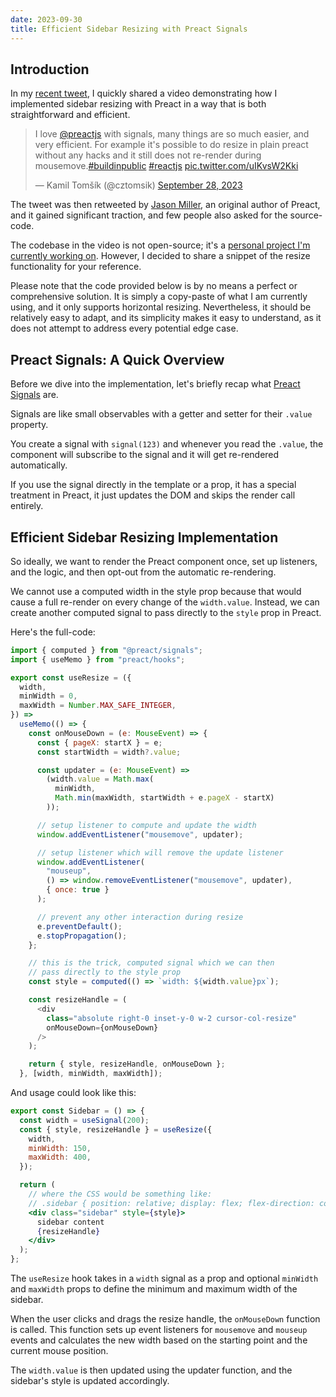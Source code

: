 ```yaml
---
date: 2023-09-30
title: Efficient Sidebar Resizing with Preact Signals
---
```


## Introduction

In my [recent tweet](https://twitter.com/cztomsik/status/1707462107510280459),
I quickly shared a video demonstrating how I implemented sidebar resizing with
Preact in a way that is both straightforward and efficient.

<div>
<blockquote class="twitter-tweet"><p lang="en" dir="ltr">I love <a href="https://twitter.com/preactjs?ref_src=twsrc%5Etfw">@preactjs</a> with signals, many things are so much easier, and very efficient. For example it&#39;s possible to do resize in plain preact without any hacks and it still does not re-render during mousemove.<a href="https://twitter.com/hashtag/buildinpublic?src=hash&amp;ref_src=twsrc%5Etfw">#buildinpublic</a> <a href="https://twitter.com/hashtag/reactjs?src=hash&amp;ref_src=twsrc%5Etfw">#reactjs</a> <a href="https://t.co/uIKvsW2Kki">pic.twitter.com/uIKvsW2Kki</a></p>&mdash; Kamil Tomšík (@cztomsik) <a href="https://twitter.com/cztomsik/status/1707462107510280459?ref_src=twsrc%5Etfw">September 28, 2023</a></blockquote>
</div>

The tweet was then retweeted by [Jason Miller](https://twitter.com/_developit),
an original author of Preact, and it gained significant traction, and few people
also asked for the source-code.

The codebase in the video is not open-source; it's a [personal project I'm
currently working on](https://www.avapls.com). However, I decided to share a
snippet of the resize functionality for your reference.

Please note that the code provided below is by no means a perfect or
comprehensive solution. It is simply a copy-paste of what I am currently using,
and it only supports horizontal resizing. Nevertheless, it should be relatively
easy to adapt, and its simplicity makes it easy to understand, as it does not
attempt to address every potential edge case.

## Preact Signals: A Quick Overview

Before we dive into the implementation, let's briefly recap what [Preact Signals](https://preactjs.com/guide/v10/signals/) are.

Signals are like small observables with a getter and setter for their
`.value` property.

You create a signal with `signal(123)` and whenever you read the `.value`, the component will subscribe to the signal and it will get re-rendered automatically.

If you use the signal directly in the template or a prop, it has a special
treatment in Preact, it just updates the DOM and skips the render call entirely.

## Efficient Sidebar Resizing Implementation

So ideally, we want to render the Preact component once, set up listeners, and the logic,
and then opt-out from the automatic re-rendering.

We cannot use a computed width in the style prop because that would cause a full
re-render on every change of the `width.value`. Instead, we can create another
computed signal to pass directly to the `style` prop in Preact.

Here's the full-code:

```js
import { computed } from "@preact/signals";
import { useMemo } from "preact/hooks";

export const useResize = ({
  width,
  minWidth = 0,
  maxWidth = Number.MAX_SAFE_INTEGER,
}) =>
  useMemo(() => {
    const onMouseDown = (e: MouseEvent) => {
      const { pageX: startX } = e;
      const startWidth = width?.value;

      const updater = (e: MouseEvent) =>
        (width.value = Math.max(
          minWidth,
          Math.min(maxWidth, startWidth + e.pageX - startX)
        ));

      // setup listener to compute and update the width
      window.addEventListener("mousemove", updater);

      // setup listener which will remove the update listener
      window.addEventListener(
        "mouseup",
        () => window.removeEventListener("mousemove", updater),
        { once: true }
      );

      // prevent any other interaction during resize
      e.preventDefault();
      e.stopPropagation();
    };

    // this is the trick, computed signal which we can then
    // pass directly to the style prop
    const style = computed(() => `width: ${width.value}px`);

    const resizeHandle = (
      <div
        class="absolute right-0 inset-y-0 w-2 cursor-col-resize"
        onMouseDown={onMouseDown}
      />
    );

    return { style, resizeHandle, onMouseDown };
  }, [width, minWidth, maxWidth]);
```

And usage could look like this:

```jsx
export const Sidebar = () => {
  const width = useSignal(200);
  const { style, resizeHandle } = useResize({
    width,
    minWidth: 150,
    maxWidth: 400,
  });

  return (
    // where the CSS would be something like:
    // .sidebar { position: relative; display: flex; flex-direction: column }
    <div class="sidebar" style={style}>
      sidebar content
      {resizeHandle}
    </div>
  );
};
```

The `useResize` hook takes in a `width` signal as a prop and optional `minWidth`
and `maxWidth` props to define the minimum and maximum width of the sidebar.

When the user clicks and drags the resize handle, the `onMouseDown` function is
called. This function sets up event listeners for `mousemove` and `mouseup`
events and calculates the new width based on the starting point and the current
mouse position.

The `width.value` is then updated using the updater function, and the sidebar's
style is updated accordingly.
